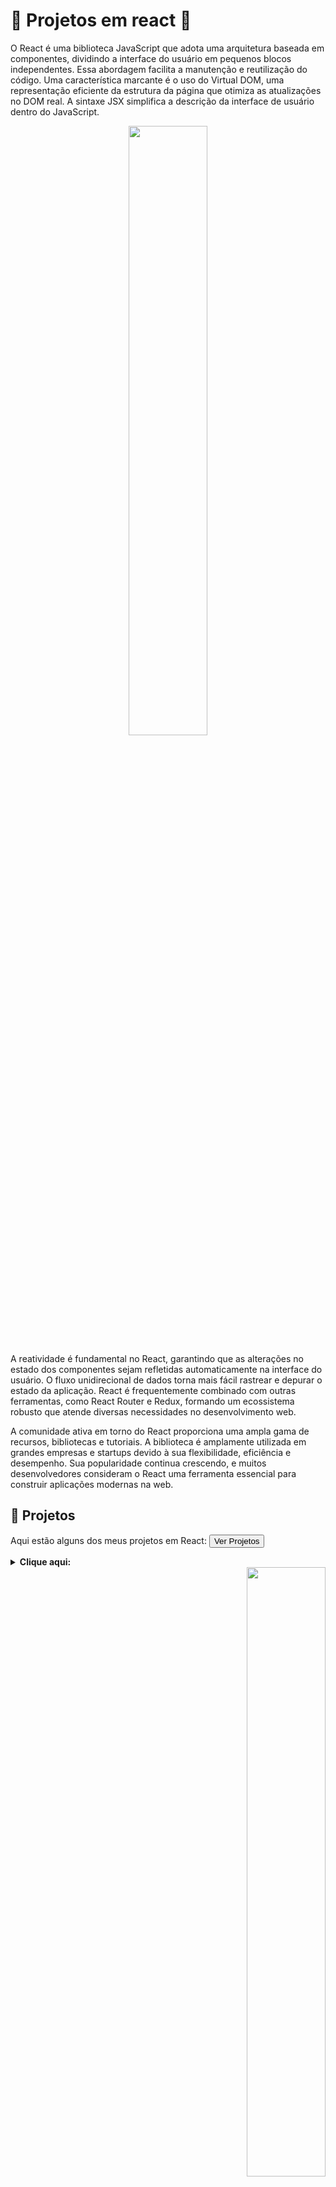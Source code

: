 <div aling="center">
<h1 >🚀 Projetos em react 🚀</h1>
</div>

 O React é uma biblioteca JavaScript que adota uma arquitetura baseada em componentes, dividindo a interface do usuário em pequenos blocos independentes. Essa abordagem facilita a manutenção e reutilização do código. Uma característica marcante é o uso do Virtual DOM, uma representação eficiente da estrutura da página que otimiza as atualizações no DOM real. A sintaxe JSX simplifica a descrição da interface de usuário dentro do JavaScript.

<div align="center">
  <img src="https://blogger.googleusercontent.com/img/b/R29vZ2xl/AVvXsEhn-i3vL8Rof4j3cbG76094AT7EgeLPmEFd36n4yIzXJJuafVAXIasAnMBymUMx3fuxLuIiva4DHtuAZRdVBeUIDplZNiaFOrH2duIVNmiR9RZi1jWMva5ScO8NKJzqnz2Y00ndSNVu-cyxQ7QWgjOcC_AhHVYB6dWPKweqs9ArsoSf4zZp1okz0cF4/s2208/react_native_zero_to_mastery.png" style="width: 50%; height: auto;">
</div>


A reatividade é fundamental no React, garantindo que as alterações no estado dos componentes sejam refletidas automaticamente na interface do usuário. O fluxo unidirecional de dados torna mais fácil rastrear e depurar o estado da aplicação. React é frequentemente combinado com outras ferramentas, como React Router e Redux, formando um ecossistema robusto que atende diversas necessidades no desenvolvimento web.

A comunidade ativa em torno do React proporciona uma ampla gama de recursos, bibliotecas e tutoriais. A biblioteca é amplamente utilizada em grandes empresas e startups devido à sua flexibilidade, eficiência e desempenho. Sua popularidade continua crescendo, e muitos desenvolvedores consideram o React uma ferramenta essencial para construir aplicações modernas na web.


## 🚀 Projetos

Aqui estão alguns dos meus projetos em React:
<button style="cursor: pointer;">Ver Projetos</button>

<details>
  <summary><strong>Clique aqui:</strong></summary>

  1. [Nome do Projeto 1](link-para-o-projeto-1): Breve descrição do projeto.

  2. [Nome do Projeto 2](link-para-o-projeto-2): Breve descrição do projeto.

  3. [Nome do Projeto 3](link-para-o-projeto-3): Breve descrição do projeto.

  ...

  Sinta-se à vontade para explorar e contribuir para esses projetos! 🌟
</details>

</div>

<div align="end">
  <img src="https://camo.githubusercontent.com/c398a7d9ce902086041fbfeb0c64ae969315aad1edb8e7c5f8e4e557bccdaf0f/68747470733a2f2f74682e62696e672e636f6d2f74682f69642f4f49472e684c39765551774a4573645530383774396f4b793f773d3130323426683d313032342672733d31267069643d496d674465744d61696e" style="width: 50%; height: auto;">
</div>
